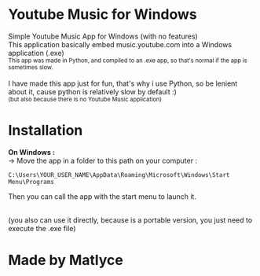 # Youtube Music for Windows
Simple Youtube Music App for Windows (with no features)
<br />This application basically embed music.youtube.com into a Windows application (.exe)
<br />
<sub>This app was made in Python, and compiled to an .exe app, so that's normal if the app is sometimes slow.</sub>
<br />
<br />
I have made this app just for fun, that's why i use Python, so be lenient about it, cause python is relatively slow by default :)
<br />
<sub> (but also because there is no Youtube Music application) </sub>

# Installation
**On Windows :**<br />
-> Move the app in a folder to this path on your computer :
```
C:\Users\YOUR_USER_NAME\AppData\Roaming\Microsoft\Windows\Start Menu\Programs
```
Then you can call the app with the start menu to launch it.

<br />
(you also can use it directly, because is a portable version, you just need to execute the .exe file)

# Made by Matlyce
